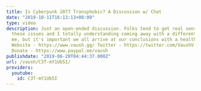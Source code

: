 ```yaml
---
title: Is Cyberpunk 2077 Transphobic? A Discussion w/ Chat
date: "2019-10-11T16:13:13+08:00"
type: video
description: Just an open-ended discussion. Folks tend to get real sensitive about
  these issues and I totally understanding coming away with a different take than
  me, but it's important we all arrive at our conclusions with a healthy mindset.
  Website - https://www.vaush.gg/ Twitter - https://twitter.com/VaushV Patreon - https://www.patreon.com/vaush
  Donate - https://www.paypal.me/vaush
publishdate: "2019-06-20T04:44:37.000Z"
url: /vaush/C3T-mY1Ub5I/
providers:
  youtube:
    id: C3T-mY1Ub5I
---
```


